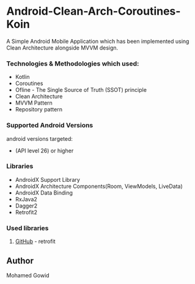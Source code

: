# Android-Clean-Arch-Coroutines-Koin

A Simple Android Mobile Application which has been implemented using Clean Architecture alongside MVVM design.


### Technologies & Methodologies which used:

- Kotlin
- Coroutines
- Ofline - The Single Source of Truth (SSOT) principle
- Clean Architecture
- MVVM Pattern
- Repository pattern


### Supported Android Versions

android versions targeted:

- (API level 26) or higher


### Libraries
- AndroidX Support Library
- AndroidX Architecture Components(Room, ViewModels, LiveData)
- AndroidX Data Binding
- RxJava2
- Dagger2
- Retrofit2


### Used libraries

1. [GitHub](http://square.github.io/retrofit/) - retrofit


## Author
Mohamed Gowid
